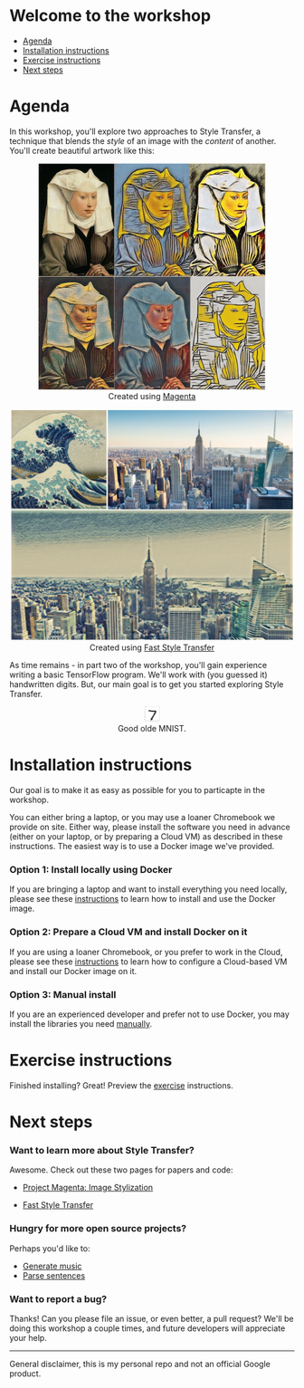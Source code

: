 # Welcome to the workshop

* [Agenda](#agenda)
* [Installation instructions](#install)
* [Exercise instructions](#exercise)
* [Next steps](#next)

# Agenda <a name="agenda"></a>

In this workshop, you'll explore two approaches to Style Transfer, a technique that blends the *style* of an image with the *content* of another. You'll create beautiful artwork like this:

<p align="center">
<img src = 'images/ex1.jpg' height='400px'>
<br/>
Created using <a href="https://github.com/tensorflow/magenta/tree/master/magenta/models/image_stylization">Magenta<a/>
</p>

<p align="center">
<img src = 'images/ex2.jpg' width='600px'>
<br/>
Created using <a href="https://github.com/lengstrom/fast-style-transfer/">Fast Style Transfer<a/>
</p>

As time remains - in part two of the workshop, you'll gain experience writing a basic TensorFlow program. We'll work with (you guessed it) handwritten digits. But, our main goal is to get you started exploring Style Transfer.

<p align="center">
<img src = 'images/digit.png' width='28px'>
<br/>
Good olde MNIST.
</p>

<a name="install"></a>
# Installation instructions
Our goal is to make it as easy as possible for you to particapte in the workshop. 

You can either bring a laptop, or you may use a loaner Chromebook we provide on site. Either way, please install the software you need in advance (either on your laptop, or by preparing a Cloud VM) as described in these instructions. The easiest way is to use a Docker image we've provided. 

<a name="option1"></a>
### Option 1: Install locally using Docker 
If you are bringing a laptop and want to install everything you need locally, please see these [instructions](markdown/install-and-use-docker.md) to learn how to install and use the Docker image. 

<a name="option2"></a>
### Option 2: Prepare a Cloud VM and install Docker on it
If you are using a loaner Chromebook, or you prefer to work in the Cloud, please see these  [instructions](markdown/cloud-install.md) to learn how to configure a Cloud-based VM and install our Docker image on it.

### Option 3: Manual install
If you are an experienced developer and prefer not to use Docker, you may install the libraries you need [manually](markdown/install-manual.md).

<a name="exercise"></a>
# Exercise instructions
Finished installing? Great! Preview the [exercise](markdown/exercises.md) instructions.

<a name="next"></a>
# Next steps

### Want to learn more about Style Transfer?
Awesome. Check out these two pages for papers and code:

* [Project Magenta: Image Stylization](https://github.com/tensorflow/magenta/tree/master/magenta/models/image_stylization)

* [Fast Style Transfer](https://github.com/lengstrom/fast-style-transfer/)

### Hungry for more open source projects?
Perhaps you'd like to:

* [Generate music](https://magenta.tensorflow.org/2016/11/09/tuning-recurrent-networks-with-reinforcement-learning/)
* [Parse sentences](https://research.googleblog.com/2016/05/announcing-syntaxnet-worlds-most.html)

### Want to report a bug?
Thanks! Can you please file an issue, or even better, a pull request? We'll be doing this workshop a couple times, and future developers will appreciate your help.

- - -
General disclaimer, this is my personal repo and not an official Google product.